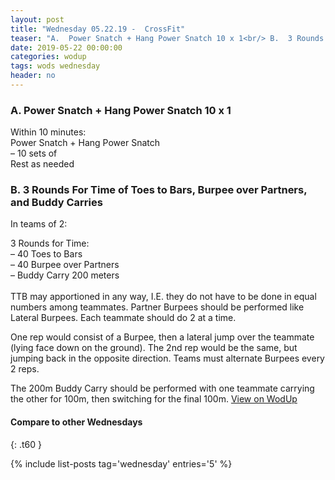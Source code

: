 ```yaml
---
layout: post
title: "Wednesday 05.22.19 -  CrossFit"
teaser: "A.  Power Snatch + Hang Power Snatch 10 x 1<br/> B.  3 Rounds For Time of Toes to Bars, Burpee over Partners, and Buddy Carries"
date: 2019-05-22 00:00:00
categories: wodup
tags: wods wednesday
header: no
---
```



<h3>A.  Power Snatch + Hang Power Snatch 10 x 1</h3>
Within 10 minutes:<br/>
Power Snatch + Hang Power Snatch<br/>– 10 sets of <br/>Rest as needed<br/>
<h3>B.  3 Rounds For Time of Toes to Bars, Burpee over Partners, and Buddy Carries</h3>


In teams of 2:

3 Rounds for Time:<br/>– 40 Toes to Bars<br/>– 40 Burpee over Partners<br/>– Buddy Carry 200 meters<br/><br/>TTB may apportioned in any way, I.E. they do not have to be done in equal numbers among teammates. Partner Burpees should be performed like Lateral Burpees. Each teammate should do 2 at a time. 

One rep would consist of a Burpee, then a lateral jump over the teammate (lying face down on the ground). The 2nd rep would be the same, but jumping back in the opposite direction. Teams must alternate Burpees every 2 reps. 

The 200m Buddy Carry should be performed with one teammate carrying the other for 100m, then switching for the final 100m.
<a href="https://www.wodup.com/gyms/asphodel/wods/16759" target="blank">View on WodUp</a>


#### Compare to other Wednesdays
{: .t60 }

{% include list-posts tag='wednesday' entries='5' %}